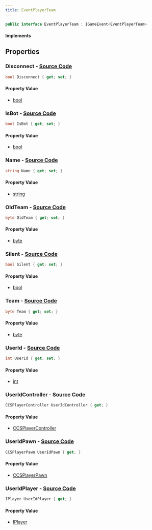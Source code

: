 ```yaml
---
title: EventPlayerTeam
---
```


```csharp
public interface EventPlayerTeam : IGameEvent<EventPlayerTeam>
```

#### Implements

## Properties

### **Disconnect** - [Source Code](https://github.com/swiftly-solution/swiftlys2/blob/main/managed/src/SwiftlyS2.Generated/GameEvents/Interfaces/EventPlayerTeam.cs#L62)

```csharp
bool Disconnect { get; set; }
```

#### Property Value

- [bool](https://learn.microsoft.com/dotnet/api/system.boolean)

### **IsBot** - [Source Code](https://github.com/swiftly-solution/swiftlys2/blob/main/managed/src/SwiftlyS2.Generated/GameEvents/Interfaces/EventPlayerTeam.cs#L79)

```csharp
bool IsBot { get; set; }
```

#### Property Value

- [bool](https://learn.microsoft.com/dotnet/api/system.boolean)

### **Name** - [Source Code](https://github.com/swiftly-solution/swiftlys2/blob/main/managed/src/SwiftlyS2.Generated/GameEvents/Interfaces/EventPlayerTeam.cs#L72)

```csharp
string Name { get; set; }
```

#### Property Value

- [string](https://learn.microsoft.com/dotnet/api/system.string)

### **OldTeam** - [Source Code](https://github.com/swiftly-solution/swiftlys2/blob/main/managed/src/SwiftlyS2.Generated/GameEvents/Interfaces/EventPlayerTeam.cs#L55)

```csharp
byte OldTeam { get; set; }
```

#### Property Value

- [byte](https://learn.microsoft.com/dotnet/api/system.byte)

### **Silent** - [Source Code](https://github.com/swiftly-solution/swiftlys2/blob/main/managed/src/SwiftlyS2.Generated/GameEvents/Interfaces/EventPlayerTeam.cs#L67)

```csharp
bool Silent { get; set; }
```

#### Property Value

- [bool](https://learn.microsoft.com/dotnet/api/system.boolean)

### **Team** - [Source Code](https://github.com/swiftly-solution/swiftlys2/blob/main/managed/src/SwiftlyS2.Generated/GameEvents/Interfaces/EventPlayerTeam.cs#L48)

```csharp
byte Team { get; set; }
```

#### Property Value

- [byte](https://learn.microsoft.com/dotnet/api/system.byte)

### **UserId** - [Source Code](https://github.com/swiftly-solution/swiftlys2/blob/main/managed/src/SwiftlyS2.Generated/GameEvents/Interfaces/EventPlayerTeam.cs#L41)

```csharp
int UserId { get; set; }
```

#### Property Value

- [int](https://learn.microsoft.com/dotnet/api/system.int32)

### **UserIdController** - [Source Code](https://github.com/swiftly-solution/swiftlys2/blob/main/managed/src/SwiftlyS2.Generated/GameEvents/Interfaces/EventPlayerTeam.cs#L23)

```csharp
CCSPlayerController UserIdController { get; }
```

#### Property Value

- [CCSPlayerController](/docs/api/shared/schemadefinitions/ccsplayercontroller)

### **UserIdPawn** - [Source Code](https://github.com/swiftly-solution/swiftlys2/blob/main/managed/src/SwiftlyS2.Generated/GameEvents/Interfaces/EventPlayerTeam.cs#L30)

```csharp
CCSPlayerPawn UserIdPawn { get; }
```

#### Property Value

- [CCSPlayerPawn](/docs/api/shared/schemadefinitions/ccsplayerpawn)

### **UserIdPlayer** - [Source Code](https://github.com/swiftly-solution/swiftlys2/blob/main/managed/src/SwiftlyS2.Generated/GameEvents/Interfaces/EventPlayerTeam.cs#L34)

```csharp
IPlayer UserIdPlayer { get; }
```

#### Property Value

- [IPlayer](/docs/api/shared/players/iplayer)


